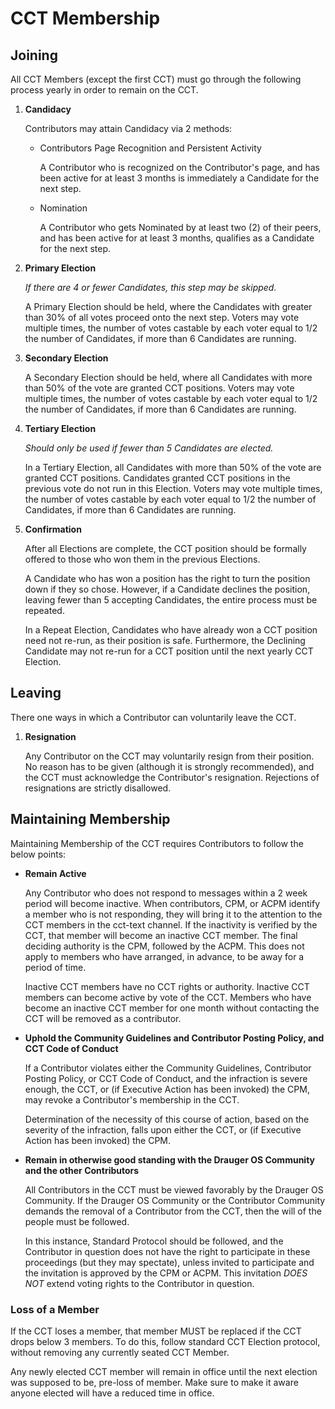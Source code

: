 # CCT Membership

## Joining
All CCT Members (except the first CCT) must go through the following process yearly in order to remain on the CCT.

1. **Candidacy**

	Contributors may attain Candidacy via 2 methods:

	* Contributors Page Recognition and Persistent Activity
		
		A Contributor who is recognized on the Contributor's page, and has been active for at least 3 months is immediately a Candidate for the next step.
		
	* Nomination
		
		A Contributor who gets Nominated by at least two (2) of their peers, and has been active for at least 3 months, qualifies as a Candidate for the next step.
		
2. **Primary Election**

	_If there are 4 or fewer Candidates, this step may be skipped._
	
	A Primary Election should be held, where the Candidates with greater than 30% of all votes proceed onto the next step. Voters may vote multiple times, the number of votes castable by each voter equal to 1/2 the number of Candidates, if more than 6 Candidates are running.
	
3. **Secondary Election**
	
	A Secondary Election should be held, where all Candidates with more than 50% of the vote are granted CCT positions. Voters may vote multiple times, the number of votes castable by each voter equal to 1/2 the number of Candidates, if more than 6 Candidates are running.
	
4. **Tertiary Election**
	
	_Should only be used if fewer than 5 Candidates are elected._
	
	In a Tertiary Election, all Candidates with more than 50% of the vote are granted CCT positions. Candidates granted CCT positions in the previous vote do not run in this Election. Voters may vote multiple times, the number of votes castable by each voter equal to 1/2 the number of Candidates, if more than 6 Candidates are running.
	
5. **Confirmation**

	After all Elections are complete, the CCT position should be formally offered to those who won them in the previous Elections.
	
	A Candidate who has won a position has the right to turn the position down if they so chose. However, if a Candidate declines the position, leaving fewer than 5 accepting Candidates, the entire process must be repeated.
	
	In a Repeat Election, Candidates who have already won a CCT position need not re-run, as their position is safe. Furthermore, the Declining Candidate may not re-run for a CCT position until the next yearly CCT Election.

## Leaving
There one ways in which a Contributor can voluntarily leave the CCT.

1. **Resignation**

	Any Contributor on the CCT may voluntarily resign from their position. No reason has to be given (although it is strongly recommended), and the CCT must acknowledge the Contributor's resignation. Rejections of resignations are strictly disallowed.

## Maintaining Membership
Maintaining Membership of the CCT requires Contributors to follow the below points:

* **Remain Active**

	Any Contributor who does not respond to messages within a 2 week period will become inactive.  When contributors, CPM, or ACPM identify a member who is not responding, they will bring it to the attention to the CCT members in the cct-text channel.  If the inactivity is verified by the CCT, that member will become an inactive CCT member.  The final deciding authority is the CPM, followed by the ACPM.  This does not apply to members who have arranged, in advance, to be away for a period of time.

	Inactive CCT members have no CCT rights or authority.  Inactive CCT members can become active by vote of the CCT.  Members who have become an inactive CCT member for one month without contacting the CCT will be removed as a contributor.

* **Uphold the Community Guidelines and Contributor Posting Policy, and CCT Code of Conduct**

	If a Contributor violates either the Community Guidelines, Contributor Posting Policy, or CCT Code of Conduct, and the infraction is severe enough, the CCT, or (if Executive Action has been invoked) the CPM, may revoke a Contributor's membership in the CCT.
	
	Determination of the necessity of this course of action, based on the severity of the infraction, falls upon either the CCT, or (if Executive Action has been invoked) the CPM.

* **Remain in otherwise good standing with the Drauger OS Community and the other Contributors**

	All Contributors in the CCT must be viewed favorably by the Drauger OS Community. If the Drauger OS Community or the Contributor Community demands the removal of a Contributor from the CCT, then the will of the people must be followed.
	
	In this instance, Standard Protocol should be followed, and the Contributor in question does not have the right to participate in these proceedings (but they may spectate), unless invited to participate and the invitation is approved by the CPM or ACPM. This invitation _DOES NOT_ extend voting rights to the Contributor in question.
	

### Loss of a Member
If the CCT loses a member, that member MUST be replaced if the CCT drops below 3 members. To do this, follow standard CCT Election protocol, without removing any currently seated CCT Member. 

Any newly elected CCT member will remain in office until the next election was supposed to be, pre-loss of member. Make sure to make it aware anyone elected will have a reduced time in office.